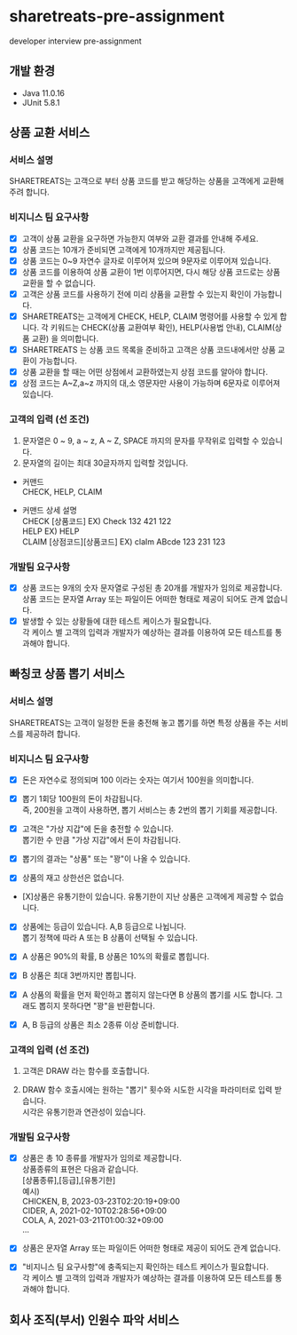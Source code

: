 # sharetreats-pre-assignment

developer interview pre-assignment

## 개발 환경

- Java 11.0.16
- JUnit 5.8.1

## 상품 교환 서비스

### 서비스 설명

SHARETREATS는 고객으로 부터 상품 코드를 받고 해당하는 상품을 고객에게 교환해 주려 합니다.

### 비지니스 팀 요구사항

- [x] 고객이 상품 교환을 요구하면 가능한지 여부와 교환 결과를 안내해 주세요.
- [x] 상품 코드는 10개가 준비되면 고객에게 10개까지만 제공됩니다.
- [x] 상품 코드는 0~9 자연수 글자로 이루어져 있으며 9문자로 이루어져 있습니다.
- [x] 상품 코드를 이용하여 상품 교환이 1번 이루어지면, 다시 해당 상품 코드로는 상품 교환을 할 수 없습니다.
- [x] 고객은 상품 코드를 사용하기 전에 미리 상품을 교환할 수 있는지 확인이 가능합니다.
- [x] SHARETREATS는 고객에게 CHECK, HELP, CLAIM 명령어를 사용할 수 있게 합니다.
      각 키워드는 CHECK(상품 교환여부 확인), HELP(사용법 안내), CLAIM(상품 교환) 을 의미합니다.
- [x] SHARETREATS 는 상품 코드 목록을 준비하고 고객은 상품 코드내에서만 상품 교환이 가능합니다.
- [x] 상품 교환을 할 때는 어떤 상점에서 교환하였는지 상점 코드를 알아야 합니다.
- [x] 상점 코드는 A~Z,a~z 까지의 대,소 영문자만 사용이 가능하며 6문자로 이루어져 있습니다.

### 고객의 입력 (선 조건)

1. 문자열은 0 ~ 9, a ~ z, A ~ Z, SPACE 까지의 문자를 무작위로 입력할 수 있습니다.
2. 문자열의 길이는 최대 30글자까지 입력할 것입니다.

- 커맨드
  <br>
  CHECK, HELP, CLAIM

- 커맨드 상세 설명
  <br>
  CHECK [상품코드]
  EX) Check 132 421 122
  <br>
  HELP
  EX) HELP
  <br>
  CLAIM [상점코드][상품코드]
  EX) claIm ABcde 123 231 123

### 개발팀 요구사항

- [x] 상품 코드는 9개의 숫자 문자열로 구성된 총 20개를 개발자가 임의로 제공합니다.
      <br>
      상품 코드는 문자열 Array 또는 파일이든 어떠한 형태로 제공이 되어도 관계 없습니다.
- [x] 발생할 수 있는 상황들에 대한 테스트 케이스가 필요합니다.
      <br>
      각 케이스 별 고객의 입력과 개발자가 예상하는 결과를 이용하여 모든 테스트를 통과해야 합니다.

## 빠칭코 상품 뽑기 서비스

### 서비스 설명

SHARETREATS는 고객이 일정한 돈을 충전해 놓고 뽑기를 하면 특정 상품을 주는 서비스를 제공하려 합니다.

### 비지니스 팀 요구사항

- [x] 돈은 자연수로 정의되며 100 이라는 숫자는 여기서 100원을 의미합니다.

- [x] 뽑기 1회당 100원의 돈이 차감됩니다.
      <br>
      즉, 200원을 고객이 사용하면, 뽑기 서비스는 총 2번의 뽑기 기회를 제공합니다.

- [x] 고객은 "가상 지갑"에 돈을 충전할 수 있습니다.
      <br>
      뽑기한 수 만큼 "가상 지갑"에서 돈이 차감됩니다.

- [x] 뽑기의 결과는 "상품" 또는 "꽝"이 나올 수 있습니다.

- [x] 상품의 재고 상한선은 없습니다.

- [X]상품은 유통기한이 있습니다. 유통기한이 지난 상품은 고객에게 제공할 수 없습니다.

- [x] 상품에는 등급이 있습니다. A,B 등급으로 나뉩니다.
      <br>
      뽑기 정책에 따라 A 또는 B 상품이 선택될 수 있습니다.

- [x] A 상품은 90%의 확률, B 상품은 10%의 확률로 뽑힙니다.

- [x] B 상품은 최대 3번까지만 뽑힙니다.

- [x] A 상품의 확률을 먼저 확인하고 뽑히지 않는다면 B 상품의 뽑기를 시도 합니다.
      그래도 뽑히지 못하다면 "꽝"을 반환합니다.

- [x] A, B 등급의 상품은 최소 2종류 이상 준비합니다.

### 고객의 입력 (선 조건)

1. 고객은 DRAW 라는 함수를 호출합니다.

2. DRAW 함수 호출시에는 원하는 "뽑기" 횟수와 시도한 시각을 파라미터로 입력 받습니다.
   <br>
   시각은 유통기한과 연관성이 있습니다.

### 개발팀 요구사항

- [x] 상품은 총 10 종류를 개발자가 임의로 제공합니다.
      <br>
      상품종류의 표현은 다음과 같습니다.
      <br>
      [상품종류],[등급],[유통기한]
      <br>
      예시)
      <br>
      CHICKEN, B, 2023-03-23T02:20:19+09:00
      <br>
      CIDER, A, 2021-02-10T02:28:56+09:00
      <br>
      COLA, A, 2021-03-21T01:00:32+09:00
      <br>
      ...

- [x] 상품은 문자열 Array 또는 파일이든 어떠한 형태로 제공이 되어도 관계 없습니다.

- [x] "비지니스 팀 요구사항"에 충족되는지 확인하는 테스트 케이스가 필요합니다.
      <br>
      각 케이스 별 고객의 입력과 개발자가 예상하는 결과를 이용하여 모든 테스트를 통과해야 합니다.

## 회사 조직(부서) 인원수 파악 서비스
